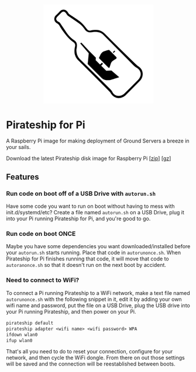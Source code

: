 <center><img width=300 src="images/pirateship.png"></center>

# Pirateship for Pi
A Raspberry Pi image for making deployment of Ground Servers a breeze in your sails. 

Download the latest Pirateship disk image for Raspberry Pi [[zip](http://pirate.sh/latest-pirateship.img.zip)] [[gz](http://pirate.sh/latest-pirateship.img.gz)]

## Features
### Run code on boot off of a USB Drive with `autorun.sh`
Have some code you want to run on boot without having to mess with init.d/systemd/etc? Create a file named `autorun.sh` on a USB Drive, plug it into your Pi running Pirateship for Pi, and you're good to go.

### Run code on boot ONCE
Maybe you have some dependencies you want downloaded/installed before your `autorun.sh` starts running. Place that code in `autorunonce.sh`. When Pirateship for Pi finishes running that code, it will move that code to `autoranonce.sh` so that it doesn't run on the next boot by accident. 

### Need to connect to WiFi? 
To connect a Pi running Pirateship to a WiFi network, make a text file named `autorunonce.sh` with the following snippet in it, edit it by adding your own wifi name and password, put the file on a USB Drive, plug the USB drive into your Pi running Pirateship, and then power on your Pi. 
```
pirateship default
pirateship adapter <wifi name> <wifi password> WPA
ifdown wlan0
ifup wlan0
```
That's all you need to do to reset your connection, configure for your network, and then cycle the WiFi dongle. From there on out those settings will be saved and the connection will be reestablished between boots. 
